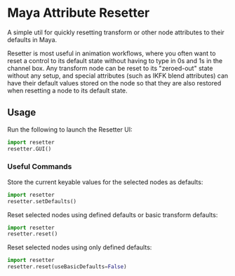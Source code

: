 # Maya Attribute Resetter

A simple util for quickly resetting transform or other node attributes to their defaults in Maya.

Resetter is most useful in animation workflows, where you often want to reset a control to its default state without
having to type in 0s and 1s in the channel box. Any transform node can be reset to its "zeroed-out" state without any
setup, and special attributes (such as IKFK blend attributes) can have their default values stored on the node so that
they are also restored when resetting a node to its default state.

## Usage

Run the following to launch the Resetter UI:

```python
import resetter
resetter.GUI()
```

### Useful Commands

Store the current keyable values for the selected nodes as defaults:

```python
import resetter
resetter.setDefaults()
```

Reset selected nodes using defined defaults or basic transform defaults:

```python
import resetter
resetter.reset()
```

Reset selected nodes using only defined defaults:

```python
import resetter
resetter.reset(useBasicDefaults=False)
```
